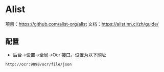# Alist

项目：https://github.com/alist-org/alist
文档：https://alist.nn.ci/zh/guide/

## 配置

- 后台->设置->全局->Ocr 接口。设置为以下网址

```
http://ocr:9898/ocr/file/json
```
